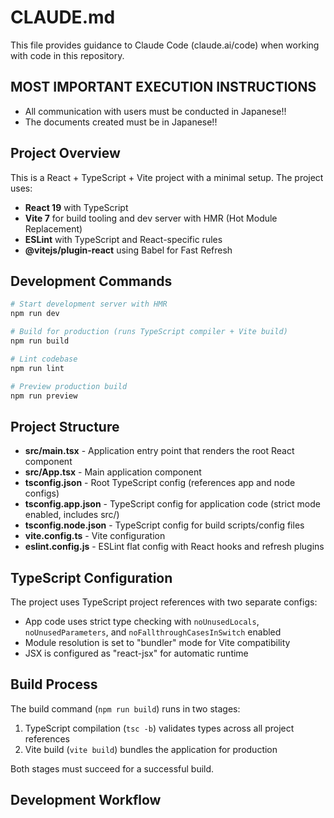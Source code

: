 # CLAUDE.md

This file provides guidance to Claude Code (claude.ai/code) when working with code in this repository.

## MOST IMPORTANT EXECUTION INSTRUCTIONS
- All communication with users must be conducted in Japanese!!
- The documents created must be in Japanese!!

## Project Overview

This is a React + TypeScript + Vite project with a minimal setup. The project uses:
- **React 19** with TypeScript
- **Vite 7** for build tooling and dev server with HMR (Hot Module Replacement)
- **ESLint** with TypeScript and React-specific rules
- **@vitejs/plugin-react** using Babel for Fast Refresh

## Development Commands

```bash
# Start development server with HMR
npm run dev

# Build for production (runs TypeScript compiler + Vite build)
npm run build

# Lint codebase
npm run lint

# Preview production build
npm run preview
```

## Project Structure

- **src/main.tsx** - Application entry point that renders the root React component
- **src/App.tsx** - Main application component
- **tsconfig.json** - Root TypeScript config (references app and node configs)
- **tsconfig.app.json** - TypeScript config for application code (strict mode enabled, includes src/)
- **tsconfig.node.json** - TypeScript config for build scripts/config files
- **vite.config.ts** - Vite configuration
- **eslint.config.js** - ESLint flat config with React hooks and refresh plugins

## TypeScript Configuration

The project uses TypeScript project references with two separate configs:
- App code uses strict type checking with `noUnusedLocals`, `noUnusedParameters`, and `noFallthroughCasesInSwitch` enabled
- Module resolution is set to "bundler" mode for Vite compatibility
- JSX is configured as "react-jsx" for automatic runtime

## Build Process

The build command (`npm run build`) runs in two stages:
1. TypeScript compilation (`tsc -b`) validates types across all project references
2. Vite build (`vite build`) bundles the application for production

Both stages must succeed for a successful build.

## Development Workflow

